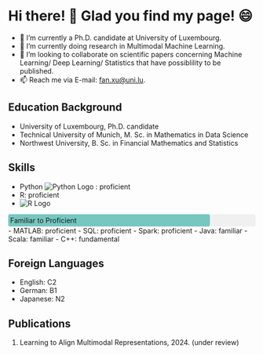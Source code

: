 # Hi there! 👋 Glad you find my page! :smile:


- 🔭 I’m currently a Ph.D. candidate at University of Luxembourg.
- 🌱 I’m currently doing research in Multimodal Machine Learning.
- 👯 I’m looking to collaborate on scientific papers concerning Machine Learning/ Deep Learning/ Statistics that have possiblility to be published.
- 📫 Reach me via E-mail: fan.xu@uni.lu.

## Education Background
- University of Luxembourg, Ph.D. candidate
- Technical University of Munich, M. Sc. in Mathematics in Data Science
- Northwest University, B. Sc. in Financial Mathematics and Statistics

## Skills
- Python ![Python Logo](https://www.python.org/static/community_logos/python-logo.png) : proficient
- R: proficient
- ![R Logo](https://www.r-project.org/Rlogo.png)

<div style="background-color: #f0f0f0; width: 100%; border-radius: 4px;">
  <div style="background-color: #76c7c0; width: 80%; padding: 4px; border-radius: 4px;">
    Familiar to Proficient
  </div>
</div>
- MATLAB: proficient
- SQL: proficient
- Spark: proficient
- Java: familiar
- Scala: familiar
- C++: fundamental

## Foreign Languages
- English: C2
- German: B1
- Japanese: N2

## Publications
1. Learning to Align Multimodal Representations, 2024. (under review)
